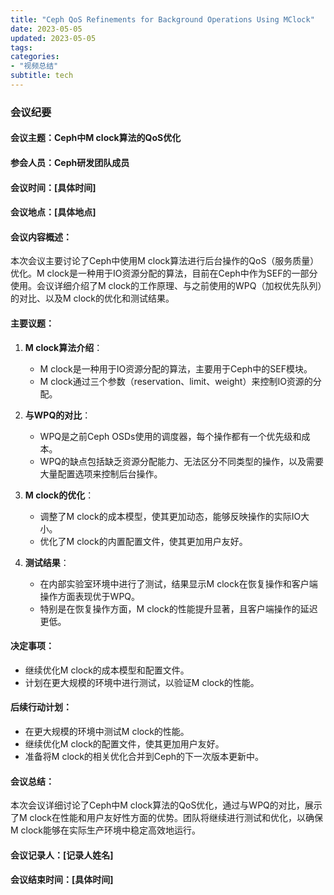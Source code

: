 ```yaml
---
title: "Ceph QoS Refinements for Background Operations Using MClock"
date: 2023-05-05
updated: 2023-05-05
tags:
categories:
- "视频总结"
subtitle: tech
---
```



### 会议纪要

#### 会议主题：Ceph中M clock算法的QoS优化

#### 参会人员：Ceph研发团队成员

#### 会议时间：[具体时间]

#### 会议地点：[具体地点]

#### 会议内容概述：
本次会议主要讨论了Ceph中使用M clock算法进行后台操作的QoS（服务质量）优化。M clock是一种用于IO资源分配的算法，目前在Ceph中作为SEF的一部分使用。会议详细介绍了M clock的工作原理、与之前使用的WPQ（加权优先队列）的对比、以及M clock的优化和测试结果。

#### 主要议题：
1. **M clock算法介绍**：
   - M clock是一种用于IO资源分配的算法，主要用于Ceph中的SEF模块。
   - M clock通过三个参数（reservation、limit、weight）来控制IO资源的分配。

2. **与WPQ的对比**：
   - WPQ是之前Ceph OSDs使用的调度器，每个操作都有一个优先级和成本。
   - WPQ的缺点包括缺乏资源分配能力、无法区分不同类型的操作，以及需要大量配置选项来控制后台操作。

3. **M clock的优化**：
   - 调整了M clock的成本模型，使其更加动态，能够反映操作的实际IO大小。
   - 优化了M clock的内置配置文件，使其更加用户友好。

4. **测试结果**：
   - 在内部实验室环境中进行了测试，结果显示M clock在恢复操作和客户端操作方面表现优于WPQ。
   - 特别是在恢复操作方面，M clock的性能提升显著，且客户端操作的延迟更低。

#### 决定事项：
- 继续优化M clock的成本模型和配置文件。
- 计划在更大规模的环境中进行测试，以验证M clock的性能。

#### 后续行动计划：
- 在更大规模的环境中测试M clock的性能。
- 继续优化M clock的配置文件，使其更加用户友好。
- 准备将M clock的相关优化合并到Ceph的下一次版本更新中。

#### 会议总结：
本次会议详细讨论了Ceph中M clock算法的QoS优化，通过与WPQ的对比，展示了M clock在性能和用户友好性方面的优势。团队将继续进行测试和优化，以确保M clock能够在实际生产环境中稳定高效地运行。

#### 会议记录人：[记录人姓名]

#### 会议结束时间：[具体时间]